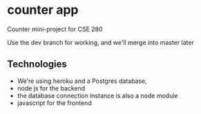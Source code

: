 # counter app
Counter mini-project for CSE 280

Use the dev branch for working, and we'll merge into master later

## Technologies
* We're using heroku and a Postgres database,
* node js for the backend
* the database connection instance is also a node module
* javascript for the frontend 
